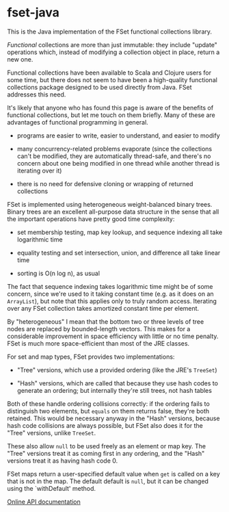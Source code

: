 fset-java
=========

This is the Java implementation of the FSet functional collections library.

_Functional_ collections are more than just immutable: they include "update" operations
which, instead of modifying a collection object in place, return a new one.

Functional collections have been available to Scala and Clojure users for some time, but
there does not seem to have been a high-quality functional collections package designed to
be used directly from Java.  FSet addresses this need.

It's likely that anyone who has found this page is aware of the benefits of functional
collections, but let me touch on them briefly.  Many of these are advantages of functional
programming in general.

* programs are easier to write, easier to understand, and easier to modify

* many concurrency-related problems evaporate (since the collections can't be modified,
they are automatically thread-safe, and there's no concern about one being modified in
one thread while another thread is iterating over it)

* there is no need for defensive cloning or wrapping of returned collections

FSet is implemented using heterogeneous weight-balanced binary trees.  Binary trees are an
excellent all-purpose data structure in the sense that all the important operations have
pretty good time complexity:

* set membership testing, map key lookup, and sequence indexing all take logarithmic time

* equality testing and set intersection, union, and difference all take linear time

* sorting is O(n log n), as usual

The fact that sequence indexing takes logarithmic time might be of some concern, since
we're used to it taking constant time (e.g. as it does on an `ArrayList`), but note that
this applies only to truly random access.  Iterating over any FSet collection takes
amortized constant time per element.

By "heterogeneous" I mean that the bottom two or three levels of tree nodes are replaced by
bounded-length vectors.  This makes for a considerable improvement in space efficiency
with little or no time penalty.  FSet is much more space-efficient than most of the JRE
classes.

For set and map types, FSet provides two implementations:

* "Tree" versions, which use a provided ordering (like the JRE's `TreeSet`)

* "Hash" versions, which are called that because they use hash codes to generate an
ordering; but internally they're still trees, not hash tables

Both of these handle ordering collisions correctly: if the ordering fails to distinguish
two elements, but `equals` on them returns false, they're both retained.  This would be
necessary anyway in the "Hash" versions, because hash code collisions are always possible,
but FSet also does it for the "Tree" versions, unlike `TreeSet`.

These also allow `null` to be used freely as an element or map key.  The "Tree" versions
treat it as coming first in any ordering, and the "Hash" versions treat it as having hash
code 0.

FSet maps return a user-specified default value when `get` is called on a key that is not
in the map.  The default default is `null`, but it can be changed using the `withDefault'
method.

[Online API documentation](http://www.ergy.com/fset-java-doc/index.html)
